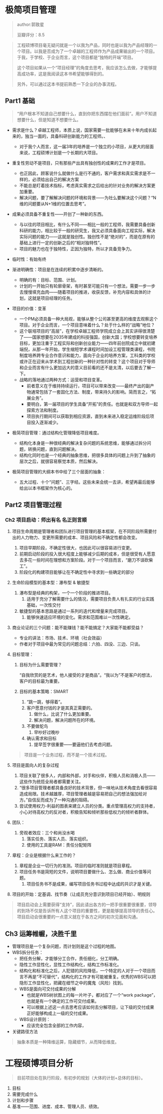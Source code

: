 # 极简项目管理

> author:郭致星
>
> 豆瓣评分：8.5

> 工程硕博项目毫无疑问就是一个以我为产品，同时也是以我为产品经理的一个项目。以我是否成为了一个卓越的工程师作为产品成果输出的一个项目。于我，于学校、于企业而言，这个项目都是“独特的开端”项目。
>
> 这个项目如果从一个“项目经理”的角度去思考，我应该怎么去做，才能够提高成功率，这是我阅读这本书希望能够得到的。
>
> 另外，可以通过这本书提前熟悉一下企业的办事流程。

## Part1 基础

> “用户根本不知道自己想要什么，直到你把东西摆在他们面前”。用户不知道想要什么，但是知道不想要什么。

- 需求是什么？卓越工程师，本质上说，国家需要一批能够在未来十年内成长起来的，独当一面的，具备科研创新能力的工程师。、
  - 对于我个人而言，这一届3年的培养是一个独立的小项目，从更大的层面来说，工程硕博计划是一个长期的大项目。

- 重复性劳动不是项目，只有那些产出具有独创性的成果的工作才是项目。
  - 也正因此，顾客说什么就做什么是行不通的，客户需求和真实需求是不一样的，必须给出自己的解决方案
  - 不能总是盯着技术指标，考虑真实需求之后给出的针对业务的解决方案更加重要。
  - 解决问题，要了解解决问题的环境和背景——为社么要解决这个问题？“N维的问题要从N+1维的位置去思考”。
- 成果必须具备不重复性——开创了一种新的东西。
  - 与以往的项目相比，有什么不同——相比一般的工程师，我需要具备创新科研的能力，相比较于一般的研究生，我又必须具备面向工程实际，解决实际问题的能力——这就是独创性。独创性不是“绝对的”，而是在原有的基础上进行一定的创新之后的“相对独特性”。
  - 项目的魅力也在于独特性，正因为独特，所以才具备竞争力。
- 临时性：有始有终
- 渐进明确性：项目是在连续的积累中逐步清晰的。
  - 明确的有：目标、范围、计划。
  - 计划的一开始只有轮廓骨架，有时甚至可能只有一个想法，需要一步一步去慢慢填充血肉——随着项目的推进，收获反馈，补充内容和具体的计划，这就是项目经理的任务。
- 项目的价值：变革
  - 一个PM必须具备一种大局观，能够从整个公司甚至更高的维度去观察这个项目。对于企业而言，一个项目意味着什么？处于什么样的“战略”地位？
  - 这个联培项目的“高层”，在学校卓越工程师学院成立会上其实讲得很清楚了——国家想要在2035年建成的科技强国，创新大国；学校想要转变培养目标，更加注重于工程实际和创新创业能力——四年前创院成立中就初建端倪，从那一年开始，学生缩短学术课程时间加设工程管理类课程，书院制度培养跨专业合作意识和能力，面向于企业的培养方案，工科类的学校或许正在迎来从学术到工程创新的一种针对性的转变？这个项目对于导师和企业而言有什么更加远大的意义目前看的还不是太清，以后要去了解一下。
  - 战略的落地通过两种方式：运营和项目变革。
    - 前者意义在于维持持续运行，项目可以带来改变——最终产出的副产物通常包括了一套固化方法、制度，带来持久的影响。简而言之，“拓展业务”。
    - 要明白，第一届项目的学生具备“开拓”的责任。也就是和双方导师一起探索方法和制度。
    - 项目执行期间可以获取到相应资源，直到未来进入稳定运维阶段后项目投入逐渐减少。
- 极简项目管理：通过结构化管理降低项目难度。
  - 结构化本身是一种很经典的解决复杂问题的系统思维，能够通过拆分问题，转换问题，直到问题解决。
  - 结构化同时也是一个经典的抽象思维，把很多具体的问题上升到了抽象的层次之后，就很容易察觉本质，然后解决。
- 极简项目管理的大纲本书中给了三个层面的抽象：
  - 五大过程、十个“问题”、三字经。这些未来会统一去讲，希望再最后能够给出以本书框架作为核心的。

## Part2 项目管理过程

### Ch2 项目启动：师出有名 名正则言顺

1. 项目生命周期是管理者和团队进行项目管理的基本框架，在不同阶段所需要付出的人力物力、变更所需要的成本、项目风险和不确定性都会改变。

   1. 项目早期阶段，不确定性很大，也因此可以很容易进行变更。
   2. 前期启动阶段的投入很大程度上能够减少后期的成本，但是很受有人愿意去多花一些时间在理想和方案阶段。对于一个项目而言，“磨刀不误砍柴工”。
   3. 阶段化的构建项目能够让在不确定性中寻求到一些确定的部分

2. 生命阶段模型的基本型：瀑布型 & 敏捷型

   1. 瀑布型是经典的构架，一个一个阶段的推进项目。
      1. 适用于充分了解需要什么的情况，需要项目负责人有扎实的行业实践基础，一次性交付
   2. 敏捷型的基本思路是通过一系列的迭代和增量来完成项目。
      1. 能够快速适应环境的变化。需求和范围难以一次性确定。

3. 商业论证的三个问题：能不能赚钱？能不能搞定？大家能不能都受益？

   - 专业的讲法：市场、技术、环境（社会效益）
   - 作者对于项目中最为常见的问题总结：六拍、四没、三边、只谈。

4. 目标管理：

   1. 目标为什么需要管理？

      “自我欣赏的是艺术，他人接受的才是商品”。“我以为”不是客户的想法，客户的目标最为重要。

   2. 目标的基本策略：SMART

      1. “跳一跳，够得着”。
      2. 客户愿意付钱的才是其真正需要的。
         1. 做什么，比说了什么更加重要。
         2. 解决问题，解决问题所在的环境。
      3. 不要做鸵鸟
         1. 早吵好过晚吵
      4. 确认需求和目标
         1. 提早签字很重要——要逼他们去考虑问题。

   > 项目是一个业务过程，而不是一个技术过程。

5. 项目是面向人的复杂过程

   1. 项目关联了很多人，内部和外部，对手和伙伴，积极人员和消极人员——这些作为统揽全局者都需要关注。
   2. “很多项目管理者都具备良好的技术背景，但一味地从技术角度去看很容易造成局限。技术越雄厚，项目管理者越是容易把自己的想法强加给对方。”自信反而成为了一种沟通的阻碍。
   3. 尝试使用权力-利益的图表来建立人员的分类。重点管理高权力的支持者，小心对待高权力的反对者，积极告知和倾听那些低权力的倾听者群体。

6. 团队：

   1. 旁观者效应：三个和尚没水喝
      1. 落实任务、落实人员、落实组织。
      2. 使用的工具是RAM：责任分配矩阵

7. 章程：企业是根据什么来工作的？

   1. 章程是企业一切行为的准测。项目的临时准则就是项目章程。
   2. 项目任务书是简短的文件，说明项目要做什么、怎么做、商业价值等问题。
      1. 项目任务书不是成果，编写项目任务书过程中达成的共识才是关键。

8. 项目的开始：定基调、找节奏（让成员充分意识到项目已经开始）、明规则

> 项目启动会上需要获得“支持”，因此请出各方的一把手很重要很重要，领导的到场不仅是告诉所有人这个项目的重要性，更是能够提高领导的责任心。项目启动会很重要的一点意义就在于各方之间的初次见面和沟通。



## Ch3 运筹帷幄，决胜千里

- 管理项目是一个复杂问题，而计划则是这个过程的地图。
- WBS拆分任务：
  - 把任务分解，才能够分工合作，责任细化，分工明确。
  - 隐性工作显性化，显性工作结构化，结构工作标准化。
  - 结构化和标准化之后，人犯错的风险降低，一个特定的人对于一个项目而言不再是“不可替代”，结构化的工作才有可能被重复。优秀的WBS可以把隐形工作显性化，把藏在细节之中的魔鬼（风险）找到。
  - WBS是面向可交付成果的分解
    - 也就是WBS树状图上的每一片叶子，都对应了一个“work package”，也就是有一个确定的工作可交付成果。
    - 可以根据上述这一点去思考应该如何去分解项目，让下级的交付成果正好能够构成上一级的交付成果。
  - WBS设计原则：
    - 应该完全包含全部的工作内容，
- 关键路径方法

> 抽象本质是一种降维运算，隐藏细节，从而降低维度。

# 工程硕博项目分析

> 目前项目处在执行阶段，有初步的规划（大体的计划+总体的目标）。

1. 目标
2. 需要完成什么
3. 计划和步骤
4. 基准——范围、进度、成本、管理人员、绩效。